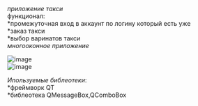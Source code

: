 *приложение такси*  
функционал:  
*промежуточная вход в аккаунт по логину который есть уже  
*заказ такси  
*выбор варинатов такси  
*многооконное приложение*  

![image](https://github.com/SviridovSergey/taksiAplication/assets/137297748/7466402b-c9b4-47a1-82bd-6212d80f809a)  
![image](https://github.com/SviridovSergey/taksiAplication/assets/137297748/bc13cc9f-43d8-417e-8bc0-a6e0c533556e)  

*Ипользуемые библеотеки*:  
*фреймворк QT  
*библеотека QMessageBox,QComboBox  
